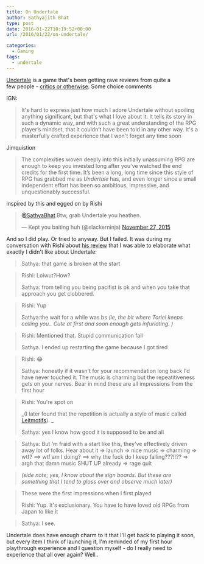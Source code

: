 ```yaml
---
title: On Undertale
author: Sathyajith Bhat
type: post
date: 2016-01-22T10:19:52+00:00
url: /2016/01/22/on-undertale/

categories:
  - Gaming
tags:
  - undertale
---
```


<a href="https://store.steampowered.com/app/391540/" target="_blank">Undertale</a> is a game that's been getting rave reviews from quite a few people - <a href="https://www.metacritic.com/game/pc/undertale" target="_blank">critics or otherwise</a>. Some choice comments

IGN:

> It's hard to express just how much I adore Undertale without spoiling anything significant, but that's what I love about it. It tells its story in such a dynamic way, and with such a great understanding of the RPG player’s mindset, that it couldn’t have been told in any other way. It's a masterfully crafted experience that I won't forget any time soon

Jimquistion

> The complexities woven deeply into this initially unassuming RPG are enough to keep you invested long after you’ve watched the end credits for the first time. It’s been a long, long time since this style of RPG has grabbed me as *Undertale* has, and even longer since a small independent effort has been so ambitious, impressive, and unquestionably successful.

inspired by this and egged on by Rishi

<blockquote class="twitter-tweet" data->
  <p lang="en" dir="ltr">
    <a href="https://twitter.com/SathyaBhat">@SathyaBhat</a> Btw, grab Undertale you heathen.
  </p>
  
  <p>
    &mdash; Kept you baiting huh (@slackerninja) <a href="https://twitter.com/slackerninja/status/670152492685115392">November 27, 2015</a>
  </p>
</blockquote>

And so I did play. Or tried to anyway. But I failed. It was during my conversation with Rishi about <a href="https://gadgets.ndtv.com/games/reviews/undertale-review-791303" target="_blank">his review</a> that I was able to elaborate what exactly I didn't like about Undertale:

> Sathya: that game is broken at the start

> Rishi: Lolwut?How?
>
> Sathya: from telling you being pacifist is ok and when you take that approach you get clobbered.

> Rishi: Yup
>
> Sathya:the wait for a while was bs _(ie, the bit where Toriel keeps calling you.. Cute at first and soon enough gets infuriating. )_

> Rishi: Mentioned that. Stupid communication fail
>
> Sathya. I ended up restarting the game because I got tired

> Rishi: :joy:
>
> Sathya: honestly if it wasn't for your recommendation long back I'd have never touched it. The music is charming but the repeatitiveness gets on your nerves. Bear in mind these are all impressions from the first hour

> Rishi: You're spot on
>
> _(I later found that the repetition is actually a style of music called <a href="https://en.wikipedia.org/wiki/Leitmotif" target="_blank">Leitmotifs</a>). _
>
> Sathya: yes I know how good it is supposed to be and all

> Sathya: But &#8216;m fraid with a start like this, they've effectively driven away lot of folks. Hear about it => launch => nice music => charming => wtf? ==> wtf am I doing? ==> why the fuck do I keep falling???!!?? => argh that damn music SHUT UP already => rage quit

> _(side note; yes, I know about the sign boards. But these are something that I tend to gloss over and observe much later)_

> These were the first impressions when I first played
>
> Rishi: Yup. It's exclusionary. You have to have loved old RPGs from Japan to like it

> Sathya: I see.

Undertale does have enough charm to it that I'll get back to playing it soon, but every item I think of launching it, I'm reminded of my first hour playthrough experience and I question myself - do I really need to experience that all over again? Well..
